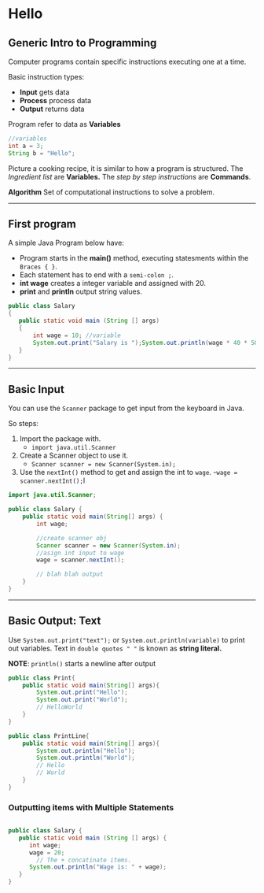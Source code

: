 # Hello

## Generic Intro to Programming

Computer programs contain specific instructions executing one at a time.

Basic instruction types:

- __Input__ gets data
- __Process__ process data
- __Output__ returns data

Program refer to data as __Variables__

```java
//variables
int a = 3;
String b = "Hello";
```

Picture a cooking recipe, it is similar to how a program is structured. The _Ingredient list_ are __Variables.__ The _step by step instructions_ are __Commands__.

__Algorithm__ Set of computational instructions to solve a problem.

---

## First program

A simple Java Program  below have:

- Program starts in the __main()__ method, executing statesments within the `Braces { }`.
- Each statement has to end with a `semi-colon ;`.
- __int wage__ creates a integer variable and assigned with 20.
- __print__ and __println__ output string values.

```java
public class Salary
{
   public static void main (String [] args)
   {
       int wage = 10; //variable
       System.out.print("Salary is ");System.out.println(wage * 40 * 50);
   }
}
```

---

## Basic Input

You can use the `Scanner` package to get input from the keyboard in Java.

So steps:

1. Import the package with.
    - `import java.util.Scanner`
2. Create a Scanner object to use it.
    - `Scanner scanner = new Scanner(System.in);`
3. Use the `nextInt()` method to get and assign the int to `wage`.
    -`wage = scanner.nextInt();`l

```java
import java.util.Scanner;

public class Salary {
    public static void main(String[] args) {
        int wage;

        //create scanner obj
        Scanner scanner = new Scanner(System.in);
        //asign int input to wage
        wage = scanner.nextInt();

        // blah blah output
    }
}
```

---

## Basic Output: Text

Use `System.out.print("text");` or `System.out.println(variable)` to print out variables.
Text in `double quotes " "` is known as __string literal.__

__NOTE__: `println()` starts a newline after output

```java
public class Print{
    public static void main(String[] args){
        System.out.print("Hello");
        System.out.print("World");
        // HelloWorld
    }
}
```

```java
public class PrintLine{
    public static void main(String[] args){
        System.out.println("Hello");
        System.out.println("World");
        // Hello
        // World
    }
}
```

### Outputting items with Multiple Statements

```java

public class Salary {
   public static void main (String [] args) {
      int wage;
      wage = 20;
        // The + concatinate items.
      System.out.println("Wage is: " + wage);
   }
}
```